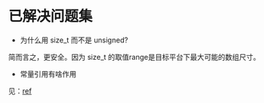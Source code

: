 # 已解决问题集

- 为什么用 size_t 而不是 unsigned?

简而言之，更安全。因为 size_t 的取值range是目标平台下最大可能的数组尺寸。

- 常量引用有啥作用

见：[ref](https://blog.csdn.net/tom__chen/article/details/22206459)
